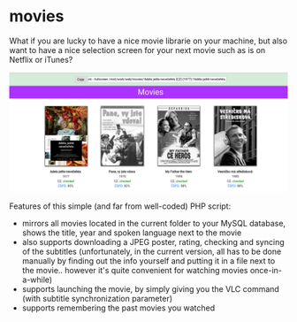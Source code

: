 # movies

What if you are lucky to have a nice movie librarie on your machine, but also want to have a nice selection screen for your next movie such as is on Netflix or iTunes?

![Screenshot of movies](https://github.com/lacimarsik/movies/blob/master/screen.png)

Features of this simple (and far from well-coded) PHP script:
* mirrors all movies located in the current folder to your MySQL database, shows the title, year and spoken language next to the movie
* also supports downloading a JPEG poster, rating, checking and syncing of the subtitles (unfortunately, in the current version, all has to be done manually by finding out the info yourself and putting it in a file next to the movie.. however it's quite convenient for watching movies once-in-a-while)
* supports launching the movie, by simply giving you the VLC command (with subtitle synchronization parameter)
* supports remembering the past movies you watched
